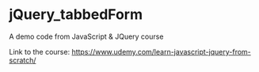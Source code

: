 # jQuery_tabbedForm
A demo code from JavaScript &amp; JQuery course

Link to the course:
https://www.udemy.com/learn-javascript-jquery-from-scratch/
